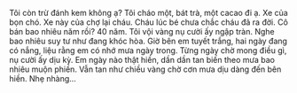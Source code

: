 Tôi còn trừ đánh kem không ạ?
Tôi cháo một, bát trà, một cacao đi ạ.
Xe của bọn chó.
Xe này của chợ lại cháu.
Cháu lúc bé chưa chắc cháu đã ra đời.
Cô bán bao nhiêu năm rồi? 40 năm.
Tôi vội vàng nụ cười ấy ngập tràn. Nghe bao nhiêu suy tư như đang khóc hòa. Giờ bên em tuyết trắng, hai ngày đang có nắng, liệu rằng em có nhớ mưa ngày trong.
Từng ngày chờ mong điều gì, nụ cười ấy dịu kỳ. Em ngày nào thật hiền, dần dần tan biến theo mưa bao nhiêu muộn phiền. Vẫn tan như chiều vàng chờ cơn mưa dịu dàng đến bên hiền. Nhẹ nhàng...